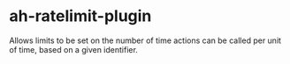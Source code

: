 ah-ratelimit-plugin
===================

Allows limits to be set on the number of time actions can be called per unit of time, based on a given identifier.
